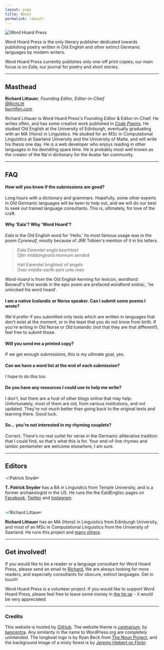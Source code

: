 ```yaml
---
layout: page
title: About
permalink: /about/
---
```


<img src="{{ site.baseurl }}assets/twitter_360.png" title="Word Hoard Press" class="profile">

Word Hoard Press is the only literary publisher dedicated towards publishing poetry written in Old English and other extinct Germanic languages by modern writers.

Word Hoard Press currently publishes only one-off print copies; our main focus is on _Eala_, our journal for poetry and short stories.

<hr />

## Masthead

**Richard Littauer**, _Founding Editor, Editor-in-Chief_  
[@RichLitt](https://twitter.com/richlitt)  
[burntfen.com](http://burntfen.com)  

Richard Littauer is Word Hoard Press's Founding Editor & Editor-in-Chief. He writes often, and has some creative work published in _[Code Poems](code-poems.com)_. He studied Old English at the University of Edinburgh, eventually graduating with an MA (Hons) in Linguistics. He studied for an MSc in Computational Linguistics  at Saarland University and the University of Malta, and will write his thesis one day. He is a web developer who enjoys reading in other languages in his dwindling spare time. He is probably most well known as the creator of the Na'vi dictionary for the Avatar fan community.

<hr />

## FAQ

#### How will you know if the submissions are good?

Long hours with a dictionary and grammars. Hopefully, some other experts in Old Germanic languages will be keen to help out, and we will do our best to seek out trained language consultants. This is, ultimately, for love of the craft.

#### Why 'Eala'? Why 'Word Hoard'?

_Eala_ is the Old English word for 'Hello.' Its most famous usage was in the poem _Cynewulf_, mostly because of JRR Tolkien's mention of it in his letters.

> *Eala Earendel engla beorhtast*  
> *Ofer middangeard monnum sended*  
>  
> Hail Earendel brightest of angels  
> Over middle-earth sent unto men  

_Word-hoard_ is from the Old English kenning for lexicon, _wordhord_. Beowulf's first words in the epic poem are prefaced _wordhord onléac_, 'he unlocked his word hoard'.

#### I am a native Icelandic or Norse speaker. Can I submit some poems I wrote?

We'd prefer if you submitted only texts which are written in languages that don't exist at the moment, or in the least that you do not know from birth. If you're writing in Old Norse or Old Icelandic (not that they are that different!), feel free to submit those.

#### Will you send me a printed copy?

If we get enough submissions, this is my ultimate goal, yes.

#### Can we have a word list at the end of each submission?

I hope to do this too.

#### Do you have any resources I could use to help me write?

I don't, but there are a host of other blogs online that may help. Unfortunately, most of them are old, from various institutions, and not updated. They're not much better than going back to the original texts and learning there. Good luck.

#### So... you're not interested in my rhyming couplets?

Correct. There's no real outlet for verse in the Germanic alliterative tradition that I could find, so that's what this is for. Your end-of-line rhymes and iambic pentameter are welcome elsewhere, I am sure.

<hr />

## Editors

<img src="{{ site.baseurl }}assets/reviewers/patrick.jpg" style="max-width:200px;border-radius:50%;" title="Patrick Snyder" />

**T. Patrick Snyder** has a BA in Linguistics from Temple University, and is a former archaeologist in the US. He runs the the EaldEnglisc pages on [Facebook](https://www.facebook.com/EaldEnglisc/), [Twitter](https://twitter.com/ealdenglisc) and [Instagram](https://www.instagram.com/ealdenglisc/).

<br />

<img src="{{ site.baseurl }}assets/reviewers/richard.jpg" style="max-width:200px;border-radius:50%;" title="Richard Littauer" />

**Richard Littauer** has an MA (Hons) in Linguistics from Edinburgh University, and most of an MSc in Computational Linguistics from the University of Saarland. He runs this project and [many others](https://burntfen.com).

<hr />

## Get involved!

If you would like to be a reader or a language consultant for Word Hoard Press, please send an email to <a href="richard.littauer+wordhoardpress@gmail.com">Richard.</a> We are always looking for more readers, and especially consultants for obscure, extinct languages. Get in touch!

Word Hoard Press is a volunteer project. If you would like to support Word Hoard Press, please feel free to leave some money in <a href="https://plasso.co/s/dN3qHN8DIa">the tip jar</a> - it would be very appreciated.

<hr />

### Credits

This website is hosted by [GitHub](https://github.com). The website theme is [centrarium](https://github.com/bencentra/centrarium), by [bencentra](http://bencentra.com). Any similarity in the name to WordPress.org are completely unintended. The longboat logo is by Ryan Beck from <a href='http://thenounproject.com'>The Noun Project</a>, and the background image of a misty forest is by [Jeremy Hiebert on Flickr](https://www.flickr.com/photos/jeremyhiebert/8139594990). 
